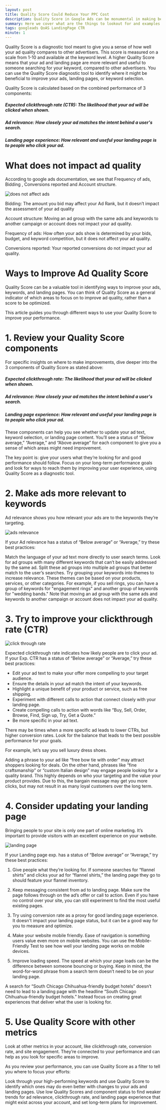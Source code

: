 ```yaml
---
layout: post
title: Quality Score Could Reduce Your PPC Cost
description: Quality Score in Google Ads can be monumental in making better experience on google ads. 
summary: Here we cover what are the things to lookout for and examples to use in order to improve Ad Quality
tags: googleads QoAS LandingPage CTR
minute: 1
---
```


Quality Score is a diagnostic tool meant to give you a sense of how well your ad quality compares to other advertisers. This score is measured on a scale from 1-10 and available at the keyword level. A higher Quality Score means that your ad and landing page are more relevant and useful to someone searching for your keyword, compared to other advertisers. You can use the Quality Score diagnostic tool to identify where it might be beneficial to improve your ads, landing pages, or keyword selection.

Quality Score is calculated based on the combined performance of 3 components:

##### Expected clickthrough rate (CTR): The likelihood that your ad will be clicked when shown.
##### Ad relevance: How closely your ad matches the intent behind a user's search.
##### Landing page experience: How relevant and useful your landing page is to people who click your ad.





# What does not impact ad quality

According to google ads documentation, we see that Frequency of ads, Bidding , Conversions reported and Account structure.

![does not affect ads](https://th.bing.com/th/id/OIP.UipROJx2XimnnMjYHpxKuAAAAA?pid=ImgDet&rs=1)

Bidding: The amount you bid may affect your Ad Rank, but it doesn’t impact the assessment of your ad quality

Account structure: Moving an ad group with the same ads and keywords to another campaign or account does not impact your ad quality.

Frequency of ads: How often your ads show is determined by your bids, budget, and keyword competition, but it does not affect your ad quality.

Conversions reported: Your reported conversions do not impact your ad quality.

# Ways to Improve Ad Quality Score

Quality Score can be a valuable tool in identifying ways to improve your ads, keywords, and landing pages. You can think of Quality Score as a general indicator of which areas to focus on to improve ad quality, rather than a score to be optimized.

This article guides you through different ways to use your Quality Score to improve your performance.

# 1. Review your Quality Score components
For specific insights on where to make improvements, dive deeper into the 3 components of Quality Score as stated above:

##### Expected clickthrough rate: The likelihood that your ad will be clicked when shown.
##### Ad relevance: How closely your ad matches the intent behind a user's search.
##### Landing page experience: How relevant and useful your landing page is to people who click your ad.

These components can help you see whether to update your ad text, keyword selection, or landing page content. You’ll see a status of “Below average,” “Average,” and “Above average” for each component to give you a sense of which areas might need improvement. 

The key point is: give your users what they’re looking for and good performance should follow. Focus on your long-term performance goals and look for ways to reach them by improving your user experience, using Quality Score as a diagnostic tool. 

# 2. Make ads more relevant to keywords
Ad relevance shows you how relevant your ads are to the keywords they’re targeting. 

![ads relevance](https://cdn.searchenginejournal.com/wp-content/uploads/2019/09/acf3fcff-f2d6-4cc4-b74d-389658ff34cd.jpeg)

If your Ad relevance has a status of “Below average” or “Average,” try these best practices:

Match the language of your ad text more directly to user search terms.
Look for ad groups with many different keywords that can’t be easily addressed by the same ad. Split these ad groups into multiple ad groups that better match to the user’s searches.
Try grouping your keywords into themes to increase relevance. These themes can be based on your products, services, or other categories. For example, if you sell rings, you can have a group of keywords for "engagement rings" and another group of keywords for "wedding bands."
Note that moving an ad group with the same ads and keywords to another campaign or account does not impact your ad quality. 

# 3. Try to improve your clickthrough rate (CTR)

![click through rate](https://cdn.goodfirms.co/images/click-through-rate-formula.jpg)

Expected clickthrough rate indicates how likely people are to click your ad. If your Exp. CTR has a status of “Below average” or “Average,” try these best practices:

* Edit your ad text to make your offer more compelling to your target audience.
* Ensure the details in your ad match the intent of your keywords.
* Highlight a unique benefit of your product or service, such as free shipping.
* Experiment with different calls to action that connect closely with your landing page.
* Create compelling calls to action with words like “Buy, Sell, Order, Browse, Find, Sign up, Try, Get a Quote.”
* Be more specific in your ad text.

There may be times when a more specific ad leads to lower CTRs, but higher conversion rates. Look for the balance that leads to the best possible performance for your goals.

For example, let’s say you sell luxury dress shoes. 

Adding a phrase to your ad like “free bow tie with order” may attract shoppers looking for deals. On the other hand, phrases like “fine craftsmanship” or “custom Italian design” may engage people looking for a quality brand. This highly depends on who your targeting and the value your product provides. Due to this, the bargain message may get you more clicks, but may not result in as many loyal customers over the long term.

# 4. Consider updating your landing page

Bringing people to your site is only one part of online marketing. It’s important to provide visitors with an excellent experience on your website.

![landing page](https://thumbs.gfycat.com/BlondCriminalBee-max-1mb.gif)

If your Landing page exp. has a status of “Below average” or “Average,” try these best practices:

1. Give people what they’re looking for. If someone searches for “flannel shirts” and clicks your ad for “flannel shirts,” the landing page they go to should feature your flannel inventory.

2. Keep messaging consistent from ad to landing page. Make sure the page follows through on the ad’s offer or call to action. Even if you have no control over your site, you can still experiment to find the most useful existing pages.                                                                                                   
3. Try using conversion rate as a proxy for good landing page experience. It doesn't impact your landing page status, but it can be a good way for you to measure and optimize.                                                                                                                                                                
4. Make your website mobile friendly. Ease of navigation is something users value even more on mobile websites. You can use the Mobile-Friendly Test to see how well your landing page works on mobile devices.                                                                                                                              
5. Improve loading speed. The speed at which your page loads can be the difference between someone bouncing or buying.
Keep in mind, the word-for-word phrase from a search term doesn’t need to be on your landing page. 

A search for “South Chicago Chihuahua-friendly budget hotels” doesn’t need to lead to a landing page with the headline “South Chicago Chihuahua-friendly budget hotels.” Instead focus on creating great experiences that deliver what the user is looking for.

# 5. Use Quality Score with other metrics
Look at other metrics in your account, like clickthrough rate, conversion rate, and site engagement. They’re connected to your performance and can help as you look for specific areas to improve.

As you review your performance, you can use Quality Score as a filter to tell you where to focus your efforts:

Look through your high-performing keywords and use Quality Score to identify which ones may do even better with changes to your ads and landing pages.
Use low Quality Scores and component status to find weaker trends for ad relevance, clickthrough rate, and landing page experience that might exist across your account, and set long-term plans for improvement.

